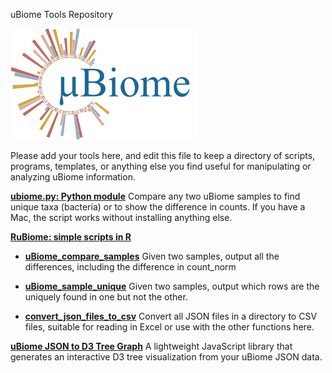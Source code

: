 uBiome Tools Repository

<img src="./docs/images/uBiome Logo 480.png" width=300>

Please add your tools here, and edit this file to keep a directory of scripts, programs, templates, or anything else you find useful for manipulating or analyzing uBiome information.

**[ubiome.py: Python module](./docs/compareSamplesPython.md)** Compare any two uBiome samples to find unique taxa (bacteria) or to show the difference in counts. If you have a Mac, the script works without installing anything else.


**[RuBiome: simple scripts in R](./docs/RuBiomeTools.md)**


* [__uBiome_compare_samples__](./docs/compareSamples.md)
Given two samples, output all the differences, including the difference in count_norm

* [__uBiome_sample_unique__](./docs/findUnique.md)
Given two samples, output which rows are the uniquely found in one but not the other.

* [__convert_json_files_to_csv__](./docs/convertJsonToCSV.md) Convert all JSON files in a
directory to CSV files, suitable for reading in Excel or use with the other functions here.

**[uBiome JSON to D3 Tree Graph](https://github.com/jrrera/ubiome-to-d3)** A lightweight
JavaScript library that generates an interactive D3 tree visualization from
your uBiome JSON data.

